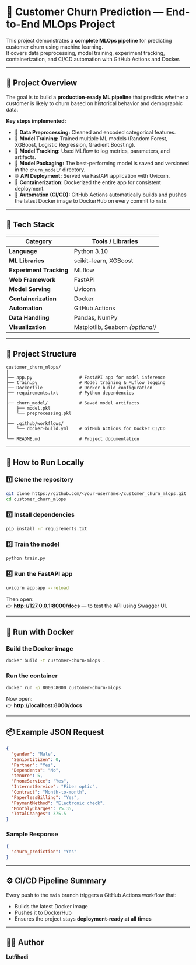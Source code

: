 # 🧠 Customer Churn Prediction — End-to-End MLOps Project

This project demonstrates a **complete MLOps pipeline** for predicting customer churn using machine learning.  
It covers data preprocessing, model training, experiment tracking, containerization, and CI/CD automation with GitHub Actions and Docker.

---

## 🚀 Project Overview

The goal is to build a **production-ready ML pipeline** that predicts whether a customer is likely to churn based on historical behavior and demographic data.

**Key steps implemented:**
- 🧹 **Data Preprocessing:** Cleaned and encoded categorical features.  
- 🤖 **Model Training:** Trained multiple ML models (Random Forest, XGBoost, Logistic Regression, Gradient Boosting).  
- 🧾 **Model Tracking:** Used MLflow to log metrics, parameters, and artifacts.  
- 💾 **Model Packaging:** The best-performing model is saved and versioned in the `churn_model/` directory.  
- 🌐 **API Deployment:** Served via FastAPI application with Uvicorn.  
- 🐳 **Containerization:** Dockerized the entire app for consistent deployment.  
- 🔁 **Automation (CI/CD):** GitHub Actions automatically builds and pushes the latest Docker image to DockerHub on every commit to `main`.

---

## 🧰 Tech Stack

| **Category**          | **Tools / Libraries**                     |
|------------------------|------------------------------------------|
| **Language**           | Python 3.10                              |
| **ML Libraries**       | scikit-learn, XGBoost                    |
| **Experiment Tracking**| MLflow                                   |
| **Web Framework**      | FastAPI                                  |
| **Model Serving**      | Uvicorn                                  |
| **Containerization**   | Docker                                   |
| **Automation**         | GitHub Actions                           |
| **Data Handling**      | Pandas, NumPy                            |
| **Visualization**      | Matplotlib, Seaborn *(optional)*         |

---

## 📁 Project Structure

```
customer_churn_mlops/
│
├── app.py                  # FastAPI app for model inference
├── train.py                # Model training & MLflow logging
├── Dockerfile              # Docker build configuration
├── requirements.txt        # Python dependencies
│
├── churn_model/            # Saved model artifacts
│   ├── model.pkl
│   └── preprocessing.pkl
│
├── .github/workflows/
│   └── docker-build.yml    # GitHub Actions for Docker CI/CD
│
└── README.md               # Project documentation
```

---

## 🧪 How to Run Locally

### 1️⃣ Clone the repository
```bash
git clone https://github.com/<your-username>/customer_churn_mlops.git
cd customer_churn_mlops
```

### 2️⃣ Install dependencies
```bash
pip install -r requirements.txt
```

### 3️⃣ Train the model
```bash
python train.py
```

### 4️⃣ Run the FastAPI app
```bash
uvicorn app:app --reload
```

Then open:  
👉 **http://127.0.0.1:8000/docs** — to test the API using Swagger UI.

---

## 🐳 Run with Docker

### Build the Docker image
```bash
docker build -t customer-churn-mlops .
```

### Run the container
```bash
docker run -p 8000:8000 customer-churn-mlops
```

Now open:  
👉 **http://localhost:8000/docs**

---

## 📦 Example JSON Request
```json
{
  "gender": "Male",
  "SeniorCitizen": 0,
  "Partner": "Yes",
  "Dependents": "No",
  "tenure": 5,
  "PhoneService": "Yes",
  "InternetService": "Fiber optic",
  "Contract": "Month-to-month",
  "PaperlessBilling": "Yes",
  "PaymentMethod": "Electronic check",
  "MonthlyCharges": 75.35,
  "TotalCharges": 375.5
}
```

### Sample Response
```json
{
  "churn_prediction": "Yes"
}
```

---

## ⚙️ CI/CD Pipeline Summary

Every push to the `main` branch triggers a GitHub Actions workflow that:
- Builds the latest Docker image  
- Pushes it to DockerHub  
- Ensures the project stays **deployment-ready at all times**

---

## 👨‍💻 Author

**Lutfihadi**  


